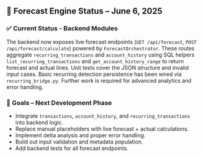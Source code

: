 
## 🔄 Forecast Engine Status – June 6, 2025

### ✅ Current Status - Backend Modules

The backend now exposes live forecast endpoints (`GET /api/forecast`, `POST /api/forecast/calculate`) powered by `ForecastOrchestrator`. These routes aggregate `recurring_transactions` and `account_history` using SQL helpers `list_recurring_transactions` and `get_account_history_range` to return forecast and actual lines. Unit tests cover the JSON structure and invalid input cases. Basic recurring detection persistence has been wired via `recurring_bridge.py`. Further work is required for advanced analytics and error handling.

### 🌟 Goals – Next Development Phase

* Integrate `transactions`, `account_history`, and `recurring_transactions` into backend logic.
* Replace manual placeholders with live forecast + actual calculations.
* Implement delta analysis and proper error handling.
* Build out input validation and metadata population.
* Add backend tests for all forecast endpoints.
